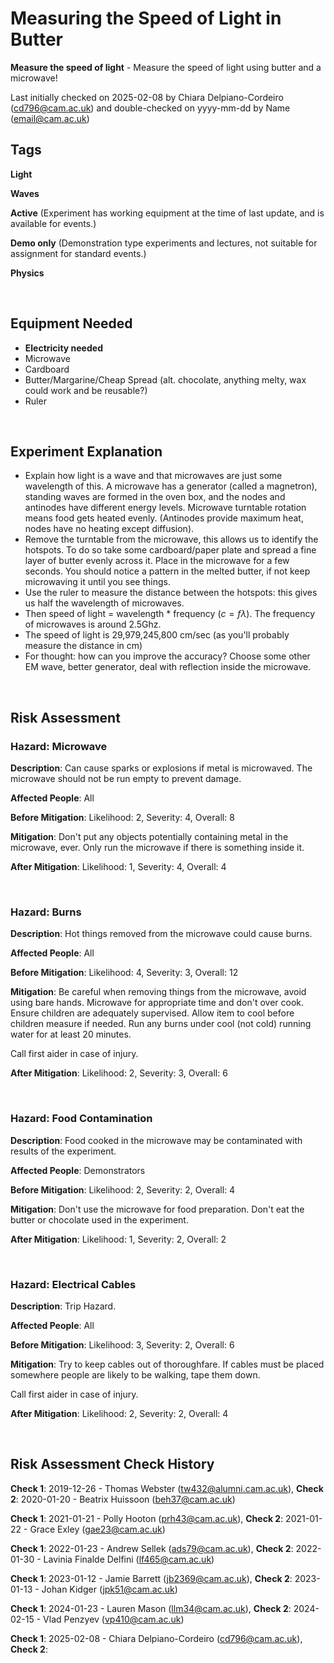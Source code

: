 # Measuring the Speed of Light in Butter

**Measure the speed of light** - Measure the speed of light using butter and a microwave!

Last initially checked on 2025-02-08 by Chiara Delpiano-Cordeiro (cd796@cam.ac.uk) and double-checked on yyyy-mm-dd by Name (email@cam.ac.uk)

## Tags
<!--- Start Tags (DO NOT REMOVE THIS COMMENT) --->

**Light**

**Waves**

**Active** (Experiment has working equipment at the time of last update, and is available for events.)

**Demo only** (Demonstration type experiments and lectures, not suitable for assignment for standard events.)

**Physics**
<!--- End Tags (DO NOT REMOVE THIS COMMENT) --->

<br/>

## Equipment Needed 
- **Electricity needed**
- Microwave
- Cardboard
- Butter/Margarine/Cheap Spread (alt. chocolate, anything melty, wax could work and be reusable?)
- Ruler

<br/>

## Experiment Explanation 

- Explain how light is a wave and that microwaves are just some wavelength of this. A microwave has a generator (called a magnetron), standing waves are formed in the oven box, and the nodes and antinodes have different energy levels. Microwave turntable rotation means food gets heated evenly. (Antinodes provide maximum heat, nodes have no heating except diffusion).
- Remove the turntable from the microwave, this allows us to identify the hotspots. To do so take some cardboard/paper plate and spread a fine layer of butter evenly across it. Place in the microwave for a few seconds. You should notice a pattern in the melted butter, if not keep microwaving it until you see things. 
- Use the ruler to measure the distance between the hotspots: this gives us half the wavelength of microwaves. 
- Then speed of light = wavelength * frequency ($c=f\lambda$). The frequency of microwaves is around 2.5Ghz. 
- The speed of light is 29,979,245,800 cm/sec (as you'll probably measure the distance in cm)
- For thought: how can you improve the accuracy? Choose some other EM wave, better generator, deal with reflection inside the microwave.

<br/>

## Risk Assessment

### **Hazard**: Microwave

**Description**: Can cause sparks or explosions if metal is microwaved. The microwave should not be run empty to prevent damage.

**Affected People**: All

**Before Mitigation**: Likelihood: 2, Severity: 4, Overall: 8

**Mitigation**: Don't put any objects potentially containing metal in the microwave, ever. Only run the microwave if there is something inside it.

**After Mitigation**: Likelihood: 1, Severity: 4, Overall: 4

<br/>

### **Hazard**: Burns

**Description**: Hot things removed from the microwave could cause burns.

**Affected People**: All

**Before Mitigation**: Likelihood: 4, Severity: 3, Overall: 12

**Mitigation**: Be careful when removing things from the microwave, avoid using bare hands. Microwave for appropriate time and don't over cook. Ensure children are adequately supervised. Allow item to cool before children measure if needed. Run any burns under cool (not cold) running water for at least 20 minutes.

Call first aider in case of injury.

**After Mitigation**: Likelihood: 2, Severity: 3, Overall: 6

<br/>

### **Hazard**: Food Contamination

**Description**: Food cooked in the microwave may be contaminated with results of the experiment.

**Affected People**: Demonstrators

**Before Mitigation**: Likelihood: 2, Severity: 2, Overall: 4

**Mitigation**: Don't use the microwave for food preparation. Don't eat the butter or chocolate used in the experiment.

**After Mitigation**: Likelihood: 1, Severity: 2, Overall: 2

<br/>

### **Hazard**: Electrical Cables

**Description**: Trip Hazard.

**Affected People**: All

**Before Mitigation**: Likelihood: 3, Severity: 2, Overall: 6

**Mitigation**: Try to keep cables out of thoroughfare. If cables must be placed somewhere people are likely to be walking, tape them down.

Call first aider in case of injury.

**After Mitigation**: Likelihood: 2, Severity: 2, Overall: 4

<br/>

## Risk Assessment Check History 

**Check 1**: 2019-12-26 - Thomas Webster (tw432@alumni.cam.ac.uk), **Check 2**: 2020-01-20 - Beatrix Huissoon (beh37@cam.ac.uk)

**Check 1**: 2021-01-21 - Polly Hooton (prh43@cam.ac.uk), **Check 2**: 2021-01-22 - Grace Exley (gae23@cam.ac.uk)

**Check 1**: 2022-01-23 - Andrew Sellek (ads79@cam.ac.uk), **Check 2**: 2022-01-30 - Lavinia Finalde Delfini (lf465@cam.ac.uk)

**Check 1**: 2023-01-12 - Jamie Barrett (jb2369@cam.ac.uk), **Check 2**: 2023-01-13 - Johan Kidger (jpk51@cam.ac.uk)

**Check 1**: 2024-01-23 - Lauren Mason (llm34@cam.ac.uk),  **Check 2**: 2024-02-15 - Vlad Penzyev (vp410@cam.ac.uk)

**Check 1**: 2025-02-08 - Chiara Delpiano-Cordeiro (cd796@cam.ac.uk),  **Check 2**: 
